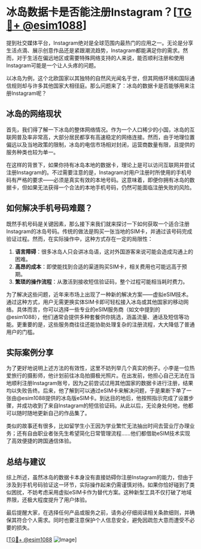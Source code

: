 # 冰岛数据卡是否能注册Instagram？[[TG💪+ @esim1088](https://t.me/s/esim1088)]

提到社交媒体平台，Instagram绝对是全球范围内最热门的应用之一。无论是分享生活点滴、展示创意作品还是紧跟潮流趋势，Instagram都能满足你的需求。然而，对于生活在偏远地区或需要特殊网络支持的人来说，能否顺利注册和使用Instagram可能是一个让人头疼的问题。

以冰岛为例，这个北欧国家以其独特的自然风光闻名于世，但其网络环境和国际通信规则却与许多其他国家大相径庭。那么问题来了：冰岛的数据卡是否能够用来注册Instagram呢？

## 冰岛的网络现状

首先，我们得了解一下冰岛的整体网络情况。作为一个人口稀少的小国，冰岛的互联网普及率非常高，大部分居民都享有高速稳定的网络连接。然而，由于地理位置偏远以及当地政策的限制，冰岛的电信市场相对封闭，运营商数量有限，且提供的服务种类也较为单一。

在这样的背景下，如果你持有冰岛本地的数据卡，理论上是可以访问互联网并尝试注册Instagram的。不过需要注意的是，Instagram对用户注册时所使用的手机号码有严格的要求——必须是真实有效的本地号码。这意味着，即便你拥有冰岛的数据卡，但如果无法获得一个合法的本地手机号码，仍然可能面临注册失败的风险。

## 如何解决手机号码难题？

既然手机号码是关键因素，那么接下来我们就来探讨一下如何获取一个适合注册Instagram的冰岛号码。传统的做法是购买一张当地的SIM卡，并通过该号码完成验证过程。然而，在实际操作中，这种方式存在一定的局限性：

1. **语言障碍**：很多冰岛人只会讲冰岛语，这对外国游客来说可能会造成沟通上的困难。
2. **高昂的成本**：即使能找到合适的渠道购买SIM卡，相关费用也可能远高于预期。
3. **繁琐的操作流程**：从激活到接收短信验证码，整个过程可能相当耗时费力。

为了解决这些问题，近年来市场上出现了一种新的解决方案——虚拟eSIM技术。通过这种方式，用户无需更换实体SIM卡即可轻松接入冰岛或其他国家的移动网络。具体而言，你可以选择一些专业的eSIM服务商（如文中提到的@esim1088），他们通常会提供多种套餐供你挑选，涵盖流量、通话及短信等功能。更重要的是，这些服务商往往还能协助处理复杂的注册流程，大大降低了普通用户的门槛。

## 实际案例分享

为了更好地说明上述方法的有效性，这里不妨列举几个真实的例子。小李是一位热爱旅行的摄影师，他计划前往冰岛拍摄极光照片。在出发前，他担心自己无法在当地顺利注册Instagram账号，因为之前尝试过用其他国家的数据卡进行注册，结果均以失败告终。后来，他了解到可以通过eSIM卡来解决问题，于是果断下单了一张由@esim1088提供的冰岛版eSIM卡。到达目的地后，他按照指示完成了设置步骤，并成功收到了来自Instagram的短信验证码。从此以后，无论身处何地，他都可以随时随地更新自己的作品集了。

类似的故事还有很多，比如留学生小王因为学业繁忙无法抽出时间去营业厅办理业务；还有自由职业者张先生希望简化日常管理流程……他们都借助eSIM技术实现了高效便捷的跨国通信体验。

## 总结与建议

综上所述，虽然冰岛的数据卡本身没有直接妨碍你注册Instagram的能力，但由于涉及到手机号码验证这一环节，实际操作起来仍需谨慎对待。如果你恰好碰到了类似困扰，不妨考虑采用虚拟eSIM卡作为替代方案。这种新型工具不仅打破了地域界限，还极大程度提升了用户体验。

最后提醒大家，在选择任何产品或服务之前，请务必仔细阅读相关条款细则，并确保其符合个人需求。同时也要注意保护个人信息安全，避免因疏忽大意而遭受不必要的损失。

[[TG💪+ @esim1088](https://t.me/s/esim1088) ![Image](https://i.postimg.cc/4NQfJmqS/Snipaste-2025-05-13-00-14-12.png)]